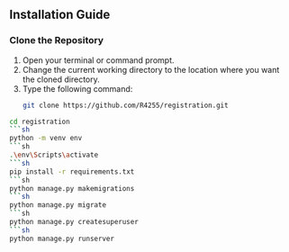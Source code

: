 ## Installation Guide

### Clone the Repository
1. Open your terminal or command prompt.
2. Change the current working directory to the location where you want the cloned directory.
3. Type the following command:
   ```sh
   git clone https://github.com/R4255/registration.git
  ```sh
  cd registration
  ```sh
  python -m venv env
  ```sh
  .\env\Scripts\activate
  ```sh
  pip install -r requirements.txt
  ```sh
  python manage.py makemigrations
  ```sh
  python manage.py migrate
  ```sh
  python manage.py createsuperuser
  ```sh
  python manage.py runserver
